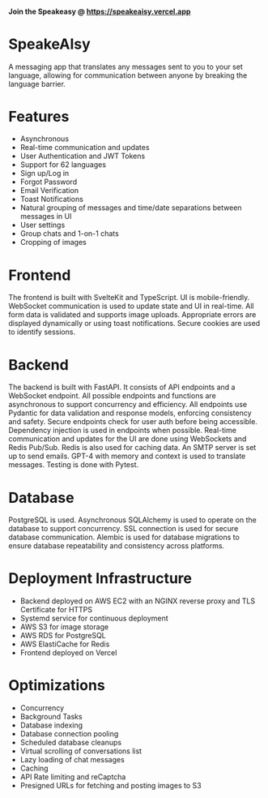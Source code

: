 #### Join the Speakeasy @ https://speakeaisy.vercel.app

# SpeakeAIsy

A messaging app that translates any messages sent to you to your set language, allowing for communication between anyone by breaking the language barrier.

# Features

- Asynchronous
- Real-time communication and updates
- User Authentication and JWT Tokens
- Support for 62 languages
- Sign up/Log in
- Forgot Password
- Email Verification
- Toast Notifications
- Natural grouping of messages and time/date separations between messages in UI
- User settings
- Group chats and 1-on-1 chats
- Cropping of images

# Frontend

The frontend is built with SvelteKit and TypeScript. UI is mobile-friendly. WebSocket communication is used to update state and UI in real-time. All form data is validated and supports image uploads. Appropriate errors are displayed dynamically or using toast notifications. Secure cookies are used to identify sessions.

# Backend

The backend is built with FastAPI. It consists of API endpoints and a WebSocket endpoint. All possible endpoints and functions are asynchronous to support concurrency and efficiency. All endpoints use Pydantic for data validation and response models, enforcing consistency and safety. Secure endpoints check for user auth before being accessible. Dependency injection is used in endpoints when possible. Real-time communication and updates for the UI are done using WebSockets and Redis Pub/Sub. Redis is also used for caching data. An SMTP server is set up to send emails. GPT-4 with memory and context is used to translate messages. Testing is done with Pytest.

# Database

PostgreSQL is used. Asynchronous SQLAlchemy is used to operate on the database to support concurrency. SSL connection is used for secure database communication. Alembic is used for database migrations to ensure database repeatability and consistency across platforms.

# Deployment Infrastructure

- Backend deployed on AWS EC2 with an NGINX reverse proxy and TLS Certificate for HTTPS
- Systemd service for continuous deployment
- AWS S3 for image storage
- AWS RDS for PostgreSQL
- AWS ElastiCache for Redis
- Frontend deployed on Vercel

# Optimizations

- Concurrency
- Background Tasks
- Database indexing
- Database connection pooling
- Scheduled database cleanups
- Virtual scrolling of conversations list
- Lazy loading of chat messages
- Caching
- API Rate limiting and reCaptcha
- Presigned URLs for fetching and posting images to S3

